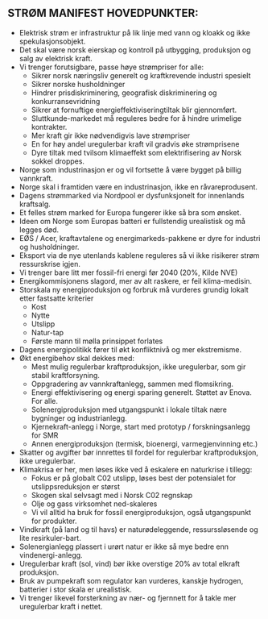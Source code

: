 ## STRØM MANIFEST HOVEDPUNKTER:

* Elektrisk strøm er infrastruktur på lik linje med vann og kloakk og ikke spekulasjonsobjekt.
* Det skal være norsk eierskap og kontroll på utbygging, produksjon og salg av elektrisk kraft. 
* Vi trenger forutsigbare, passe høye strømpriser for alle:   
    - Sikrer norsk næringsliv generelt og kraftkrevende industri spesielt
    - Sikrer norske husholdninger  
    - Hindrer prisdiskriminering, geografisk diskriminering og konkurransevridning
    - Sikrer at fornuftige energieffektiviseringtiltak blir gjennomført.
    - Sluttkunde-markedet må reguleres bedre for å hindre urimelige kontrakter.
    - Mer kraft gir ikke nødvendigvis lave strømpriser
    - En for høy andel uregulerbar kraft vil gradvis øke strømprisene
    - Dyre tiltak med tvilsom klimaeffekt som elektrifisering av Norsk sokkel droppes. 
* Norge som industrinasjon er og vil fortsette å være bygget på billig vannkraft.
* Norge skal i framtiden være en industrinasjon, ikke en råvareprodusent. 
* Dagens strømmarked via Nordpool er dysfunksjonelt for innenlands kraftsalg.
* Et felles strøm marked for Europa fungerer ikke så bra som ønsket.
* Ideen om Norge som Europas batteri er fullstendig urealistisk og må legges død.
* EØS / Acer, kraftavtalene og energimarkeds-pakkene er dyre for industri og husholdninger.
* Eksport via de nye utenlands kablene reguleres så vi ikke risikerer strøm ressurskrise igjen.
* Vi trenger bare litt mer fossil-fri energi før 2040  (20%, Kilde NVE)
* Energikommisjonens slagord, mer av alt raskere, er feil klima-medisin.
* Storskala ny energiproduksjon og forbruk må vurderes grundig lokalt etter fastsatte kriterier 
    - Kost
    - Nytte
    - Utslipp
    - Natur-tap 
    - Første mann til mølla prinsippet forlates
* Dagens energipolitikk fører til økt konfliktnivå og mer ekstremisme.
* Økt energibehov skal dekkes med:
    - Mest mulig regulerbar kraftproduksjon, ikke uregulerbar, som gir stabil kraftforsyning. 
    - Oppgradering av vannkraftanlegg, sammen med flomsikring. 
    - Energi effektivisering og energi sparing generelt. Støttet av Enova. For alle. 
    - Solenergiproduksjon med utgangspunkt i lokale tiltak nære bygninger og industrianlegg.
    - Kjernekraft-anlegg i Norge, start med prototyp / forskningsanlegg for SMR 
    - Annen energiproduksjon (termisk, bioenergi, varmegjenvinning etc.)
* Skatter og avgifter bør innrettes til fordel for regulerbar kraftproduksjon, ikke uregulerbar.
* Klimakrisa er her, men løses ikke ved å eskalere en naturkrise i tillegg:
    - Fokus er på globalt C02 utslipp, løses best der potensialet for utslippsreduksjon er størst
    - Skogen skal selvsagt med i Norsk C02 regnskap
    - Olje og gass virksomhet ned-skaleres 
    - Vi vil alltid ha bruk for fossil energiproduksjon, også utgangspunkt for produkter.
* Vindkraft (på land og til havs) er naturødeleggende, ressurssløsende og lite resirkuler-bart.
* Solenergianlegg plassert i urørt natur er ikke så mye bedre enn vindenergi-anlegg.
* Uregulerbar kraft (sol, vind) bør ikke overstige 20% av total elkraft produksjon.
* Bruk av pumpekraft som regulator kan vurderes, kanskje hydrogen, batterier i stor skala er urealistisk.
* Vi trenger likevel forsterkning av nær- og fjernnett for å takle mer uregulerbar kraft i nettet.

